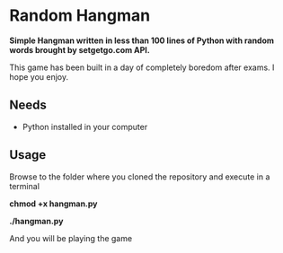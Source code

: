 Random Hangman
==============

**Simple Hangman written in less than 100 lines of Python with random words brought by setgetgo.com API.**

This game has been built in a day of completely boredom after exams. I hope you enjoy.

Needs
--------------
- Python installed in your computer

Usage
--------------
Browse to the folder where you cloned the repository and execute in a terminal


**chmod +x hangman.py**


**./hangman.py**


And you will be playing the game
